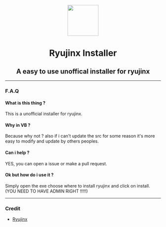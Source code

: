 <p align="center"><img src="https://github.com/Nazky/Ryujinx-Installer/blob/main/Ryujinx-Installer/Ryujinx_Logo.ico" width="100px"</p>
<h1 align="center">Ryujinx Installer</h1>
<h2 align="center">A easy to use unoffical installer for ryujinx</h2>

---

### F.A.Q

#### What is this thing ?

This is a unofficial installer for ryujinx.

#### Why in VB ?

Because why not ? also if i can't update the src for some reason it's more easy to modify and update by others peoples.

#### Can i help ?

YES, you can open a issue or make a pull request.

#### Ok but how do i use it ?

Simply open the exe choose where to install ryujinx and click on install. (YOU NEED TO HAVE ADMIN RIGHT !!!!!)

---

### Credit

- [Ryujinx](https://github.com/Ryujinx/Ryujinx)
